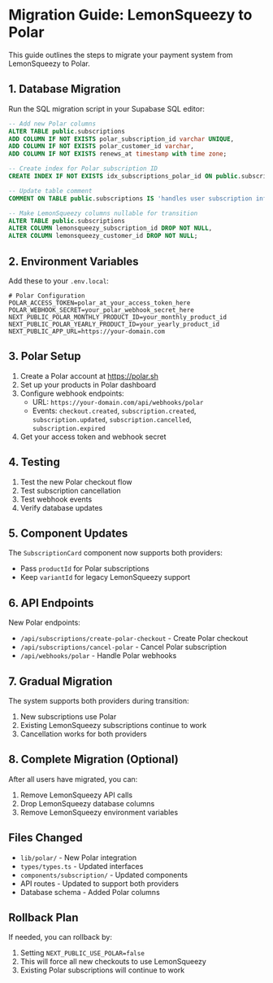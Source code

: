 # Migration Guide: LemonSqueezy to Polar

This guide outlines the steps to migrate your payment system from LemonSqueezy to Polar.

## 1. Database Migration

Run the SQL migration script in your Supabase SQL editor:

```sql
-- Add new Polar columns
ALTER TABLE public.subscriptions 
ADD COLUMN IF NOT EXISTS polar_subscription_id varchar UNIQUE,
ADD COLUMN IF NOT EXISTS polar_customer_id varchar,
ADD COLUMN IF NOT EXISTS renews_at timestamp with time zone;

-- Create index for Polar subscription ID
CREATE INDEX IF NOT EXISTS idx_subscriptions_polar_id ON public.subscriptions(polar_subscription_id);

-- Update table comment
COMMENT ON TABLE public.subscriptions IS 'handles user subscription info, connected to Polar.';

-- Make LemonSqueezy columns nullable for transition
ALTER TABLE public.subscriptions 
ALTER COLUMN lemonsqueezy_subscription_id DROP NOT NULL,
ALTER COLUMN lemonsqueezy_customer_id DROP NOT NULL;
```

## 2. Environment Variables

Add these to your `.env.local`:

```env
# Polar Configuration
POLAR_ACCESS_TOKEN=polar_at_your_access_token_here
POLAR_WEBHOOK_SECRET=your_polar_webhook_secret_here
NEXT_PUBLIC_POLAR_MONTHLY_PRODUCT_ID=your_monthly_product_id
NEXT_PUBLIC_POLAR_YEARLY_PRODUCT_ID=your_yearly_product_id
NEXT_PUBLIC_APP_URL=https://your-domain.com
```

## 3. Polar Setup

1. Create a Polar account at https://polar.sh
2. Set up your products in Polar dashboard
3. Configure webhook endpoints:
   - URL: `https://your-domain.com/api/webhooks/polar`
   - Events: `checkout.created`, `subscription.created`, `subscription.updated`, `subscription.cancelled`, `subscription.expired`
4. Get your access token and webhook secret

## 4. Testing

1. Test the new Polar checkout flow
2. Test subscription cancellation
3. Test webhook events
4. Verify database updates

## 5. Component Updates

The `SubscriptionCard` component now supports both providers:
- Pass `productId` for Polar subscriptions
- Keep `variantId` for legacy LemonSqueezy support

## 6. API Endpoints

New Polar endpoints:
- `/api/subscriptions/create-polar-checkout` - Create Polar checkout
- `/api/subscriptions/cancel-polar` - Cancel Polar subscription
- `/api/webhooks/polar` - Handle Polar webhooks

## 7. Gradual Migration

The system supports both providers during transition:
1. New subscriptions use Polar
2. Existing LemonSqueezy subscriptions continue to work
3. Cancellation works for both providers

## 8. Complete Migration (Optional)

After all users have migrated, you can:
1. Remove LemonSqueezy API calls
2. Drop LemonSqueezy database columns
3. Remove LemonSqueezy environment variables

## Files Changed

- `lib/polar/` - New Polar integration
- `types/types.ts` - Updated interfaces
- `components/subscription/` - Updated components
- API routes - Updated to support both providers
- Database schema - Added Polar columns

## Rollback Plan

If needed, you can rollback by:
1. Setting `NEXT_PUBLIC_USE_POLAR=false`
2. This will force all new checkouts to use LemonSqueezy
3. Existing Polar subscriptions will continue to work
